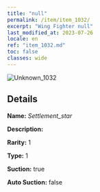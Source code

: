 ```yaml
---
title: "null"
permalink: /item/item_1032/
excerpt: "Wing Fighter null"
last_modified_at: 2023-07-26
locale: en
ref: "item_1032.md"
toc: false
classes: wide
---
```



 ![Unknown_1032](/images/item/Settlement_star_p.png)



## Details

 **Name:** *Settlement_star* 

 **Description:** 

 **Rarity:** 1 

 **Type:** 1 

 **Suction:** true 

 **Auto Suction:** false 


